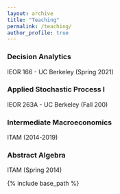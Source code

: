 ```yaml
---
layout: archive
title: "Teaching"
permalink: /teaching/
author_profile: true
---
```


### Decision Analytics
IEOR 166 - UC Berkeley (Spring 2021) 


### Applied Stochastic Process I 
IEOR 263A - UC Berkeley (Fall 200) 


### Intermediate Macroeconomics 
ITAM (2014-2019) 


### Abstract Algebra 
ITAM (Spring 2014)


{% include base_path %}
